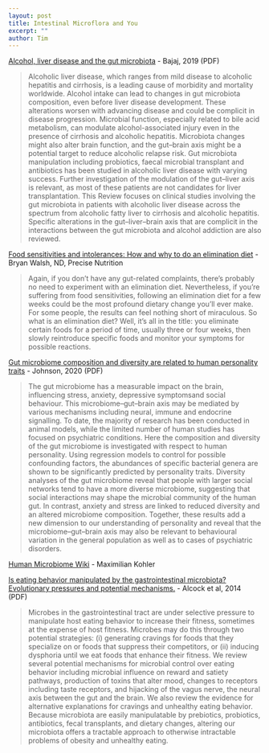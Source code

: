 ```yaml
---
layout: post
title: Intestinal Microflora and You
excerpt: ""
author: Tim
---
```


[Alcohol, liver disease and the gut microbiota](../../../papers/bajaj2019.pdf) - Bajaj, 2019 (PDF)  
> Alcoholic liver disease, which ranges from mild disease to alcoholic hepatitis and cirrhosis, is a leading cause of morbidity and mortality worldwide. Alcohol intake can lead to changes in gut microbiota composition, even before liver disease development. These alterations worsen with advancing disease and could be complicit in disease progression. Microbial function, especially related to bile acid metabolism, can modulate alcohol-associated injury even in the presence of cirrhosis and alcoholic hepatitis. Microbiota changes might also alter brain function, and the gut–brain axis might be a potential target to reduce alcoholic relapse risk. Gut microbiota manipulation including probiotics, faecal microbial transplant and antibiotics has been studied in alcoholic liver disease with varying success. Further investigation of the modulation of the gut–liver axis is relevant, as most of these patients are not candidates for liver transplantation. This Review focuses on clinical studies involving the gut microbiota in patients with alcoholic liver disease across the spectrum from alcoholic fatty liver to cirrhosis and alcoholic hepatitis. Specific alterations in the gut–liver–brain axis that are complicit in the interactions between the gut microbiota and alcohol addiction are also reviewed. 

[Food sensitivities and intolerances: How and why to do an elimination diet](https://www.precisionnutrition.com/elimination-diet) - Bryan Walsh, ND, Precise Nutrition  
> Again, if you don’t have any gut-related complaints, there’s probably no need to experiment with an elimination diet.   Nevertheless, if you’re suffering from food sensitivities, following an elimination diet for a few weeks could be the most profound dietary change you’ll ever make. For some people, the results can feel nothing short of miraculous. So what is an elimination diet?  Well, it’s all in the title: you eliminate certain foods for a period of time, usually three or four weeks, then slowly reintroduce specific foods and monitor your symptoms for possible reactions.

[Gut microbiome composition and diversity are related to human personality traits](../../../papers/Johnson2020.pdf) - Johnson, 2020 (PDF)  
> The gut microbiome has a measurable impact on the brain, influencing stress, anxiety, depressive symptomsand social behaviour. This microbiome–gut–brain axis may be mediated by various mechanisms including neural, immune and endocrine signalling. To date, the majority of research has been conducted in animal models, while the limited number of human studies has focused on psychiatric conditions. Here the composition and diversity of the gut microbiome is investigated with respect to human personality. Using regression models to control for possible confounding factors, the abundances of specific bacterial genera are shown to be significantly predicted by personality traits. Diversity analyses of the gut microbiome reveal that people with larger social networks tend to have a more diverse microbiome, suggesting that social interactions may shape the microbial community of the human gut. In contrast, anxiety and stress are linked to reduced diversity and an altered microbiome composition. Together, these results add a new dimension to our understanding of personality and reveal that the microbiome–gut–brain axis may also be relevant to behavioural variation in the general population as well as to cases of psychiatric disorders.

[Human Microbiome Wiki](https://github.com/MaximilianKohler/HumanMicrobiome/wiki/) - Maximilian Kohler  

[Is eating behavior manipulated by the gastrointestinal microbiota? Evolutionary pressures and potential mechanisms.](../../../papers/alcock2014.pdf) - Alcock et al, 2014 (PDF)  
> Microbes in the gastrointestinal tract are under selective pressure to manipulate host eating behavior to increase their fitness, sometimes at the expense of host fitness. Microbes may do this through two potential strategies: (i) generating cravings for foods that they specialize on or foods that suppress their competitors, or (ii) inducing dysphoria until we eat foods that enhance their fitness. We review several potential mechanisms for microbial control over eating behavior including microbial influence on reward and satiety pathways, production of toxins that alter mood, changes to receptors including taste receptors, and hijacking of the vagus nerve, the neural axis between the gut and the brain. We also review the evidence for alternative explanations for cravings and unhealthy eating behavior. Because microbiota are easily manipulatable by prebiotics, probiotics, antibiotics, fecal transplants, and dietary changes, altering our microbiota offers a tractable approach to otherwise intractable problems of obesity and unhealthy eating.
